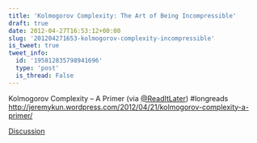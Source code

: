 ```yaml
---
title: 'Kolmogorov Complexity: The Art of Being Incompressible'
draft: true
date: 2012-04-27T16:53:12+00:00
slug: '201204271653-kolmogorov-complexity-incompressible'
is_tweet: true
tweet_info:
  id: '195812835798941696'
  type: 'post'
  is_thread: False
---
```




Kolmogorov Complexity – A Primer (via [@ReadItLater](https://x.com/ReadItLater)) #longreads <http://jeremykun.wordpress.com/2012/04/21/kolmogorov-complexity-a-primer/>

[Discussion](https://x.com/sytelus/status/195812835798941696)
